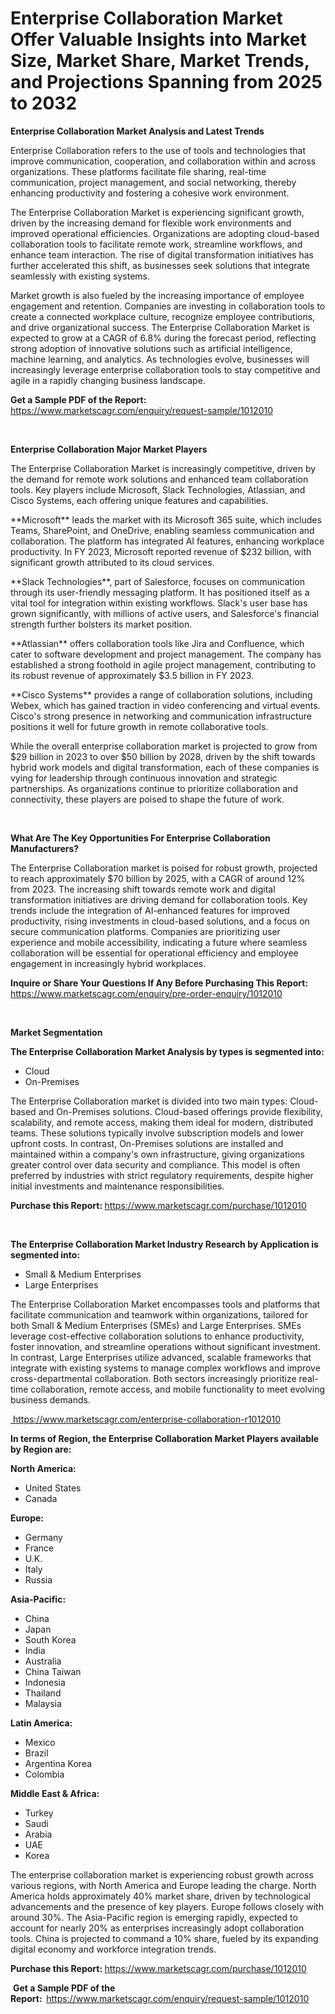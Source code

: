 <p><h1>Enterprise Collaboration Market Offer Valuable Insights into Market Size, Market Share, Market Trends, and Projections Spanning from 2025 to 2032</h1></p><p><strong>Enterprise Collaboration Market Analysis and Latest Trends</strong></p>
<p><p>Enterprise Collaboration refers to the use of tools and technologies that improve communication, cooperation, and collaboration within and across organizations. These platforms facilitate file sharing, real-time communication, project management, and social networking, thereby enhancing productivity and fostering a cohesive work environment.</p><p>The Enterprise Collaboration Market is experiencing significant growth, driven by the increasing demand for flexible work environments and improved operational efficiencies. Organizations are adopting cloud-based collaboration tools to facilitate remote work, streamline workflows, and enhance team interaction. The rise of digital transformation initiatives has further accelerated this shift, as businesses seek solutions that integrate seamlessly with existing systems.</p><p>Market growth is also fueled by the increasing importance of employee engagement and retention. Companies are investing in collaboration tools to create a connected workplace culture, recognize employee contributions, and drive organizational success. The Enterprise Collaboration Market is expected to grow at a CAGR of 6.8% during the forecast period, reflecting strong adoption of innovative solutions such as artificial intelligence, machine learning, and analytics. As technologies evolve, businesses will increasingly leverage enterprise collaboration tools to stay competitive and agile in a rapidly changing business landscape.</p></p>
<p><strong>Get a Sample PDF of the Report:&nbsp;</strong> <a href="https://www.marketscagr.com/enquiry/request-sample/1012010?utm_campaign=2956&utm_medium=2&utm_source=Github&utm_content=ia&utm_term=17042025&utm_id=enterprise-collaboration">https://www.marketscagr.com/enquiry/request-sample/1012010</a></p>
<p>&nbsp;</p>
<p><strong>Enterprise Collaboration Major Market Players</strong></p>
<p><p>The Enterprise Collaboration Market is increasingly competitive, driven by the demand for remote work solutions and enhanced team collaboration tools. Key players include Microsoft, Slack Technologies, Atlassian, and Cisco Systems, each offering unique features and capabilities.</p><p>**Microsoft** leads the market with its Microsoft 365 suite, which includes Teams, SharePoint, and OneDrive, enabling seamless communication and collaboration. The platform has integrated AI features, enhancing workplace productivity. In FY 2023, Microsoft reported revenue of $232 billion, with significant growth attributed to its cloud services.</p><p>**Slack Technologies**, part of Salesforce, focuses on communication through its user-friendly messaging platform. It has positioned itself as a vital tool for integration within existing workflows. Slack's user base has grown significantly, with millions of active users, and Salesforce's financial strength further bolsters its market position.</p><p>**Atlassian** offers collaboration tools like Jira and Confluence, which cater to software development and project management. The company has established a strong foothold in agile project management, contributing to its robust revenue of approximately $3.5 billion in FY 2023.</p><p>**Cisco Systems** provides a range of collaboration solutions, including Webex, which has gained traction in video conferencing and virtual events. Cisco's strong presence in networking and communication infrastructure positions it well for future growth in remote collaborative tools.</p><p>While the overall enterprise collaboration market is projected to grow from $29 billion in 2023 to over $50 billion by 2028, driven by the shift towards hybrid work models and digital transformation, each of these companies is vying for leadership through continuous innovation and strategic partnerships. As organizations continue to prioritize collaboration and connectivity, these players are poised to shape the future of work.</p></p>
<p>&nbsp;</p>
<p><strong>What Are The Key Opportunities For Enterprise Collaboration Manufacturers?</strong></p>
<p><p>The Enterprise Collaboration market is poised for robust growth, projected to reach approximately $70 billion by 2025, with a CAGR of around 12% from 2023. The increasing shift towards remote work and digital transformation initiatives are driving demand for collaboration tools. Key trends include the integration of AI-enhanced features for improved productivity, rising investments in cloud-based solutions, and a focus on secure communication platforms. Companies are prioritizing user experience and mobile accessibility, indicating a future where seamless collaboration will be essential for operational efficiency and employee engagement in increasingly hybrid workplaces.</p></p>
<p><strong>Inquire or Share Your Questions If Any Before Purchasing This Report:</strong> <a href="https://www.marketscagr.com/enquiry/pre-order-enquiry/1012010?utm_campaign=2956&utm_medium=2&utm_source=Github&utm_content=ia&utm_term=17042025&utm_id=enterprise-collaboration">https://www.marketscagr.com/enquiry/pre-order-enquiry/1012010</a></p>
<p>&nbsp;</p>
<p><strong>Market Segmentation</strong></p>
<p><strong>The Enterprise Collaboration Market Analysis by types is segmented into:</strong></p>
<p><ul><li>Cloud</li><li>On-Premises</li></ul></p>
<p><p>The Enterprise Collaboration market is divided into two main types: Cloud-based and On-Premises solutions. Cloud-based offerings provide flexibility, scalability, and remote access, making them ideal for modern, distributed teams. These solutions typically involve subscription models and lower upfront costs. In contrast, On-Premises solutions are installed and maintained within a company's own infrastructure, giving organizations greater control over data security and compliance. This model is often preferred by industries with strict regulatory requirements, despite higher initial investments and maintenance responsibilities.</p></p>
<p><strong>Purchase this Report:&nbsp;</strong><a href="https://www.marketscagr.com/purchase/1012010?utm_campaign=2956&utm_medium=2&utm_source=Github&utm_content=ia&utm_term=17042025&utm_id=enterprise-collaboration">https://www.marketscagr.com/purchase/1012010</a></p>
<p>&nbsp;</p>
<p><strong>The Enterprise Collaboration Market Industry Research by Application is segmented into:</strong></p>
<p><ul><li>Small & Medium Enterprises</li><li>Large Enterprises</li></ul></p>
<p><p>The Enterprise Collaboration Market encompasses tools and platforms that facilitate communication and teamwork within organizations, tailored for both Small & Medium Enterprises (SMEs) and Large Enterprises. SMEs leverage cost-effective collaboration solutions to enhance productivity, foster innovation, and streamline operations without significant investment. In contrast, Large Enterprises utilize advanced, scalable frameworks that integrate with existing systems to manage complex workflows and improve cross-departmental collaboration. Both sectors increasingly prioritize real-time collaboration, remote access, and mobile functionality to meet evolving business demands.</p></p>
<p><a href="https://www.marketscagr.com/enterprise-collaboration-r1012010?utm_campaign=2956&utm_medium=2&utm_source=Github&utm_content=ia&utm_term=17042025&utm_id=enterprise-collaboration">&nbsp;https://www.marketscagr.com/enterprise-collaboration-r1012010</a></p>
<p><strong>In terms of Region, the Enterprise Collaboration Market Players available by Region are:</strong></p>
<p>
    <p> <strong> North America: </strong>
        <ul>
            <li>United States</li>
            <li>Canada</li>
        </ul>
        </p> 
    <p> <strong> Europe: </strong>
        <ul>
            <li>Germany</li>
            <li>France</li>
            <li>U.K.</li>
            <li>Italy</li>
            <li>Russia</li>
        </ul>
        </p> 
    <p> <strong> Asia-Pacific: </strong>
        <ul>
            <li>China</li>
            <li>Japan</li>
            <li>South Korea</li>
            <li>India</li>
            <li>Australia</li>
            <li>China Taiwan</li>
            <li>Indonesia</li>
            <li>Thailand</li>
            <li>Malaysia</li>
        </ul>
        </p> 
    <p> <strong> Latin America: </strong>
        <ul>
            <li>Mexico</li>
            <li>Brazil</li>
            <li>Argentina Korea</li>
            <li>Colombia</li>
        </ul>
        </p> 
    <p> <strong> Middle East & Africa: </strong>
        <ul>
            <li>Turkey</li>
            <li>Saudi</li>
            <li>Arabia</li>
            <li>UAE</li>
            <li>Korea</li>
        </ul>
    </p>
    </p>
<p><p>The enterprise collaboration market is experiencing robust growth across various regions, with North America and Europe leading the charge. North America holds approximately 40% market share, driven by technological advancements and the presence of key players. Europe follows closely with around 30%. The Asia-Pacific region is emerging rapidly, expected to account for nearly 20% as enterprises increasingly adopt collaboration tools. China is projected to command a 10% share, fueled by its expanding digital economy and workforce integration trends.</p></p>
<p><strong>Purchase this Report: </strong><a href="https://www.marketscagr.com/purchase/1012010?utm_campaign=2956&utm_medium=2&utm_source=Github&utm_content=ia&utm_term=17042025&utm_id=enterprise-collaboration">https://www.marketscagr.com/purchase/1012010</a></p>
<p>&nbsp;<strong>Get a Sample PDF of the Report:&nbsp;&nbsp;</strong><a href="https://www.marketscagr.com/enquiry/request-sample/1012010?utm_campaign=2956&utm_medium=2&utm_source=Github&utm_content=ia&utm_term=17042025&utm_id=enterprise-collaboration">https://www.marketscagr.com/enquiry/request-sample/1012010</a></p>
<p><strong></strong></p>
<p><p></p><p></p><p></p></p>